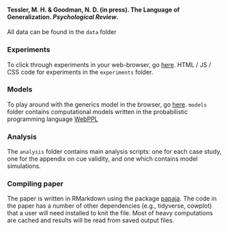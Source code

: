 #### Tessler, M. H. & Goodman, N. D. (in press). The Language of Generalization. *Psychological Review*.

All data can be found in the `data` folder

### Experiments

To click through experiments in your web-browser, go [here](https://mhtess.github.io/projects/genlang_index.html). HTML / JS / CSS code for experiments in the `experiments` folder.

### Models

To play around with the generics model in the browser, go [here](http://forestdb.org/models/generics.html). `models` folder contains computational models written in the probabilistic programming language [WebPPL](http://webppl.org)

### Analysis

The `analysis` folder contains main analysis scripts: one for each case study, one for the appendix on cue validity, and one which contains model simulations.

### Compiling paper

The paper is written in RMarkdown using the package [papaja](https://github.com/crsh/papaja). The code in the paper has a number of other dependencies (e.g., tidyverse, cowplot) that a user will need installed to knit the file. Most of heavy computations are cached and results will be read from saved output files.

